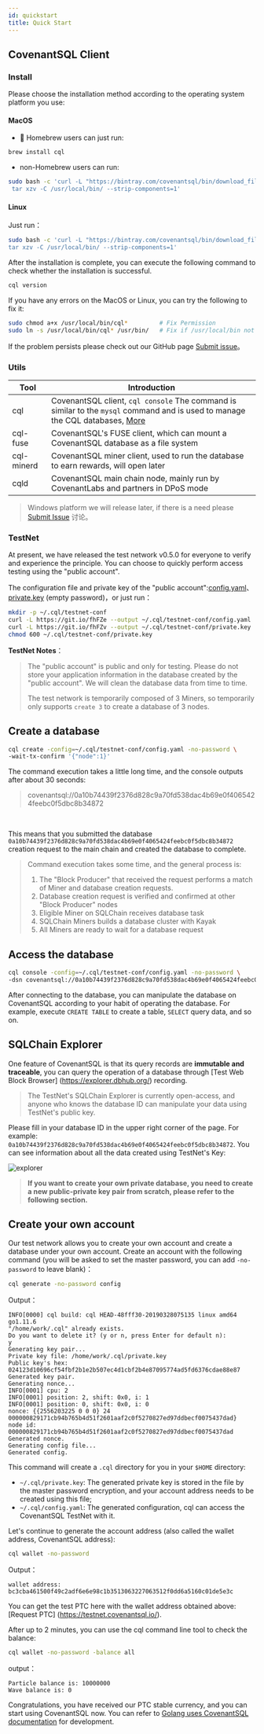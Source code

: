 ```yaml
---
id: quickstart
title: Quick Start
---
```



## CovenantSQL Client

### Install

Please choose the installation method according to the operating system platform you use:

#### MacOS

- 🍺 Homebrew users can just run:

```bash
brew install cql
```

- non-Homebrew users can run:

```bash
sudo bash -c 'curl -L "https://bintray.com/covenantsql/bin/download_file?file_path=CovenantSQL-v0.5.0.osx-amd64.tar.gz" | \
 tar xzv -C /usr/local/bin/ --strip-components=1'
```

#### Linux

Just run：

```bash
sudo bash -c 'curl -L "https://bintray.com/covenantsql/bin/download_file?file_path=CovenantSQL-v0.5.0.linux-amd64.tar.gz" | \
tar xzv -C /usr/local/bin/ --strip-components=1'
```

After the installation is complete, you can execute the following command to check whether the installation is successful.

```bash
cql version
```

If you have any errors on the MacOS or Linux, you can try the following to fix it:

```bash
sudo chmod a+x /usr/local/bin/cql*         # Fix Permission
sudo ln -s /usr/local/bin/cql* /usr/bin/   # Fix if /usr/local/bin not in $PATH
```

If the problem persists please check out our GitHub page [Submit issue](https://github.com/CovenantSQL/CovenantSQL/issues/new?assignees=&labels=bug&template=bug_report.md&title=%5BBUG%5D)。

### Utils

| Tool     | Introduction                                                         |
| ---------- | ------------------------------------------------------------ |
| cql        | CovenantSQL client, `cql console` The command is similar to the `mysql` command and is used to manage the CQL databases, [More](./cql_intro) |
| cql-fuse   | CovenantSQL's FUSE client, which can mount a CovenantSQL database as a file system |
| cql-minerd | CovenantSQL miner client, used to run the database to earn rewards, will open later |
| cqld       | CovenantSQL main chain node, mainly run by CovenantLabs and partners in DPoS mode |

> Windows platform we will release later, if there is a need please [Submit Issue](https://github.com/CovenantSQL/CovenantSQL/issues/new?assignees=&labels=&template=feature_request.md&title=) 讨论。

### TestNet

At present, we have released the test network v0.5.0 for everyone to verify and experience the principle. You can choose to quickly perform access testing using the "public account".

The configuration file and private key of the "public account":[config.yaml](https://raw.githubusercontent.com/CovenantSQL/CovenantSQL/develop/conf/testnet/config.yaml)、[private.key](https://raw.githubusercontent.com/CovenantSQL/CovenantSQL/develop/conf/testnet/private.key) (empty password)，or just run：

```bash
mkdir -p ~/.cql/testnet-conf
curl -L https://git.io/fhFZe --output ~/.cql/testnet-conf/config.yaml
curl -L https://git.io/fhFZv --output ~/.cql/testnet-conf/private.key
chmod 600 ~/.cql/testnet-conf/private.key
```

**TestNet Notes**：

> The "public account" is public and only for testing. Please do not store your application information in the database created by the "public account". We will clean the database data from time to time.
>
> The test network is temporarily composed of 3 Miners, so temporarily only supports `create 3` to create a database of 3 nodes.

## Create a database

```bash
cql create -config=~/.cql/testnet-conf/config.yaml -no-password \ 
-wait-tx-confirm '{"node":1}'
```

The command execution takes a little long time, and the console outputs after about 30 seconds:

> covenantsql://0a10b74439f2376d828c9a70fd538dac4b69e0f4065424feebc0f5dbc8b34872

​	

This means that you submitted the database `0a10b74439f2376d828c9a70fd538dac4b69e0f4065424feebc0f5dbc8b34872` creation request to the main chain and created the database to complete.

> Command execution takes some time, and the general process is:
>
> 1. The "Block Producer" that received the request performs a match of Miner and database creation requests.
> 2. Database creation request is verified and confirmed at other "Block Producer" nodes
> 3. Eligible Miner on SQLChain receives database task
> 4. SQLChain Miners builds a database cluster with Kayak
> 5. All Miners are ready to wait for a database request



## Access the database

```bash
cql console -config=~/.cql/testnet-conf/config.yaml -no-password \ 
-dsn covenantsql://0a10b74439f2376d828c9a70fd538dac4b69e0f4065424feebc0f5dbc8b34872
```

After connecting to the database, you can manipulate the database on CovenantSQL according to your habit of operating the database. For example, execute `CREATE TABLE` to create a table, `SELECT` query data, and so on.


## SQLChain Explorer

One feature of CovenantSQL is that its query records are **immutable and traceable**, you can query the operation of a database through [Test Web Block Browser] (https://explorer.dbhub.org/) recording.

> The TestNet's SQLChain Explorer is currently open-access, and anyone who knows the database ID can manipulate your data using TestNet's public key.

Please fill in your database ID in the upper right corner of the page. For example: `0a10b74439f2376d828c9a70fd538dac4b69e0f4065424feebc0f5dbc8b34872`. You can see information about all the data created using TestNet's Key:

![explorer](https://github.com/CovenantSQL/docs/raw/master/website/static/img/explorer.png)

   

> **If you want to create your own private database, you need to create a new public-private key pair from scratch, please refer to the following section.**



## Create your own account

Our test network allows you to create your own account and create a database under your own account. Create an account with the following command (you will be asked to set the master password, you can add `-no-password` to leave blank)：

```bash
cql generate -no-password config
```

Output：

```
INFO[0000] cql build: cql HEAD-48fff30-20190328075135 linux amd64 go1.11.6 
"/home/work/.cql" already exists. 
Do you want to delete it? (y or n, press Enter for default n):
y
Generating key pair...
Private key file: /home/work/.cql/private.key
Public key's hex: 024123d10696cf54fbf2b1e2b507ec4d1cbf2b4e87095774ad5fd6376cdae88e87
Generated key pair.
Generating nonce...
INFO[0001] cpu: 2                                       
INFO[0001] position: 2, shift: 0x0, i: 1                
INFO[0001] position: 0, shift: 0x0, i: 0                
nonce: {{2556203225 0 0 0} 24 000000829171cb94b765b4d51f2601aaf2c0f5270827ed97ddbecf0075437dad}
node id: 000000829171cb94b765b4d51f2601aaf2c0f5270827ed97ddbecf0075437dad
Generated nonce.
Generating config file...
Generated config.
```

This command will create a `.cql` directory for you in your `$HOME` directory:

- `~/.cql/private.key`: The generated private key is stored in the file by the master password encryption, and your account address needs to be created using this file;
- `~/.cql/config.yaml`: The generated configuration, cql can access the CovenantSQL TestNet with it.

Let's continue to generate the account address (also called the wallet address, CovenantSQL address):

```bash
cql wallet -no-password
```

Output：

```
wallet address: bc3cba461500f49c2adf6e6e98c1b3513063227063512f0dd6a5160c01de5e3c
```

You can get the test PTC here with the wallet address obtained above: [Request PTC] (https://testnet.covenantsql.io/).

After up to 2 minutes, you can use the cql command line tool to check the balance:

```bash
cql wallet -no-password -balance all
```

output：

```
Particle balance is: 10000000
Wave balance is: 0
```

Congratulations, you have received our PTC stable currency, and you can start using CovenantSQL now. You can refer to [Golang uses CovenantSQL documentation](./driver_golang) for development.
